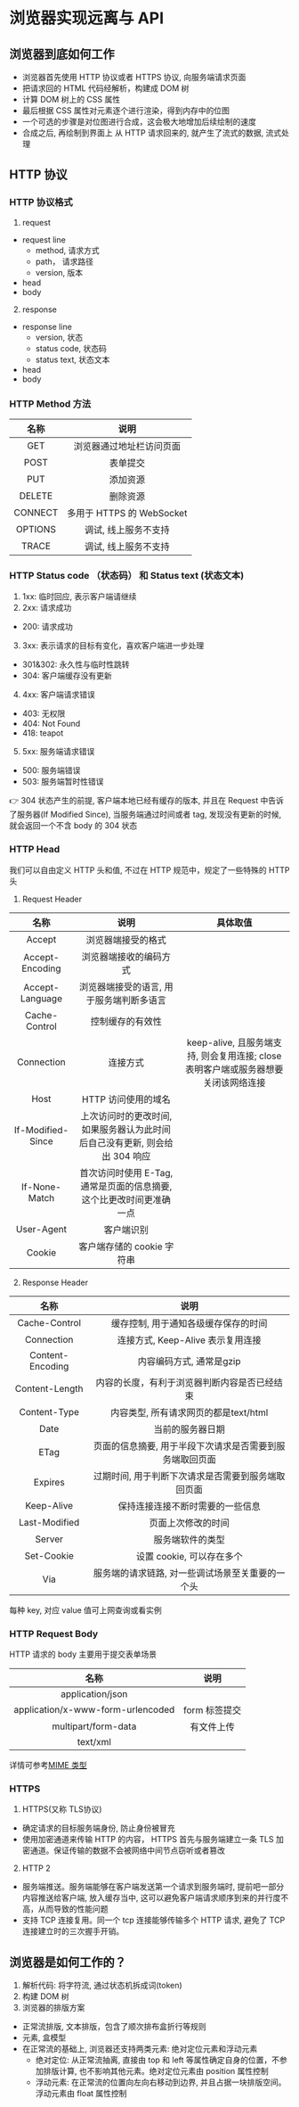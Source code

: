 # 浏览器实现远离与 API

## 浏览器到底如何工作
- 浏览器首先使用 HTTP 协议或者 HTTPS 协议, 向服务端请求页面
- 把请求回的 HTML 代码经解析，构建成 DOM 树
- 计算 DOM 树上的 CSS 属性
- 最后根据 CSS 属性对元素逐个进行渲染，得到内存中的位图
- 一个可选的步骤是对位图进行合成，这会极大地增加后续绘制的速度
- 合成之后, 再绘制到界面上
从 HTTP 请求回来的, 就产生了流式的数据, 流式处理

## HTTP 协议
### HTTP 协议格式
1. request
  - request line
    - method, 请求方式
    - path， 请求路径
    - version, 版本
  - head
  - body
2. response
  - response line
    - version, 状态
    - status code, 状态码
    - status text, 状态文本
  - head
  - body

### HTTP Method 方法

| 名称 | 说明 |
| :--: | :--: |
| GET | 浏览器通过地址栏访问页面 |
| POST | 表单提交 |
| PUT | 添加资源 |
| DELETE | 删除资源 |
| CONNECT | 多用于 HTTPS 的 WebSocket |
| OPTIONS | 调试, 线上服务不支持 |
| TRACE | 调试, 线上服务不支持 |

### HTTP Status code （状态码） 和 Status text (状态文本)
1. 1xx: 临时回应, 表示客户端请继续
2. 2xx: 请求成功
  - 200: 请求成功
3. 3xx: 表示请求的目标有变化，喜欢客户端进一步处理
  - 301&302: 永久性与临时性跳转
  - 304: 客户端缓存没有更新
4. 4xx: 客户端请求错误
  - 403: 无权限
  - 404: Not Found
  - 418: teapot
5. 5xx: 服务端请求错误
  - 500: 服务端错误
  - 503: 服务端暂时性错误

👉 304 状态产生的前提, 客户端本地已经有缓存的版本, 并且在 Request 中告诉了服务器(If Modified Since), 当服务端通过时间或者 tag, 发现没有更新的时候, 就会返回一个不含 body 的 304 状态

### HTTP Head
我们可以自由定义 HTTP 头和值, 不过在 HTTP 规范中，规定了一些特殊的 HTTP 头

1. Request Header

| 名称 | 说明 | 具体取值 |
| :--: | :--: | :--: |
| Accept | 浏览器端接受的格式 |  |
| Accept-Encoding | 浏览器端接收的编码方式 |  |
| Accept-Language | 浏览器端接受的语言, 用于服务端判断多语言 |  |
| Cache-Control | 控制缓存的有效性 |  |
| Connection | 连接方式 | keep-alive, 且服务端支持, 则会复用连接; close 表明客户端或服务器想要关闭该网络连接 |
| Host | HTTP 访问使用的域名 |  |
| If-Modified-Since | 上次访问时的更改时间, 如果服务器认为此时间后自己没有更新, 则会给出 304 响应 |  |
| If-None-Match | 首次访问时使用 E-Tag, 通常是页面的信息摘要, 这个比更改时间更准确一点 |  |
| User-Agent | 客户端识别 |  |
| Cookie | 客户端存储的 cookie 字符串 |  |

2. Response Header

| 名称 | 说明 |
| :--: | :--: |
| Cache-Control | 缓存控制, 用于通知各级缓存保存的时间 |
| Connection | 连接方式, Keep-Alive 表示复用连接 |
| Content-Encoding | 内容编码方式, 通常是gzip |
| Content-Length | 内容的长度，有利于浏览器判断内容是否已经结束 |
| Content-Type | 内容类型, 所有请求网页的都是text/html |
| Date | 当前的服务器日期 |
| ETag | 页面的信息摘要, 用于半段下次请求是否需要到服务端取回页面 |
| Expires | 过期时间, 用于判断下次请求是否需要到服务端取回页面 |
| Keep-Alive | 保持连接连接不断时需要的一些信息 |
| Last-Modified | 页面上次修改的时间 |
| Server | 服务端软件的类型 |
| Set-Cookie | 设置 cookie, 可以存在多个 |
| Via | 服务端的请求链路, 对一些调试场景至关重要的一个头 |

每种 key, 对应 value 值可上网查询或看实例

### HTTP Request Body
HTTP 请求的 body 主要用于提交表单场景

| 名称 | 说明 |
| :--: | :--: |
| application/json |  |
| application/x-www-form-urlencoded | form 标签提交 |
| multipart/form-data | 有文件上传 |
| text/xml |  |

详情可参考[MIME 类型](https://developer.mozilla.org/zh-CN/docs/Web/HTTP/Basics_of_HTTP/MIME_types)

### HTTPS
1. HTTPS(又称 TLS协议)
  - 确定请求的目标服务端身份, 防止身份被冒充
  - 使用加密通道来传输 HTTP 的内容， HTTPS 首先与服务端建立一条 TLS 加密通道。保证传输的数据不会被网络中间节点窃听或者篡改

2. HTTP 2
  - 服务端推送。服务端能够在客户端发送第一个请求到服务端时, 提前吧一部分内容推送给客户端, 放入缓存当中, 这可以避免客户端请求顺序到来的并行度不高，从而导致的性能问题
  - 支持 TCP 连接复用。同一个 tcp 连接能够传输多个 HTTP 请求, 避免了 TCP 连接建立时的三次握手开销。

## 浏览器是如何工作的？ 
1. 解析代码: 将字符流, 通过状态机拆成词(token)
2. 构建 DOM 树
3. 浏览器的排版方案
  - 正常流排版, 文本排版，包含了顺次排布盒折行等规则
  - 元素, 盒模型
  - 在正常流的基础上, 浏览器还支持两类元素: 绝对定位元素和浮动元素
    - 绝对定位: 从正常流抽离, 直接由 top 和 left 等属性确定自身的位置，不参加排版计算, 也不影响其他元素。绝对定位元素由 position 属性控制
    - 浮动元素: 在正常流的位置向左向右移动到边界, 并且占据一块排版空间。浮动元素由 float 属性控制
    

